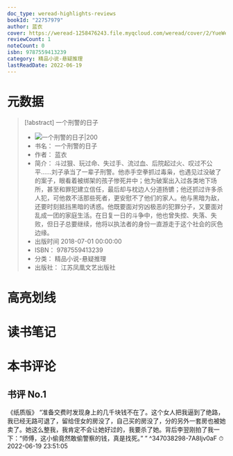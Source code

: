 ```yaml
---
doc_type: weread-highlights-reviews
bookId: "22757979"
author: 蓝衣
cover: https://weread-1258476243.file.myqcloud.com/weread/cover/2/YueWen_22757979/t7_YueWen_22757979.jpg
reviewCount: 1
noteCount: 0
isbn: 9787559413239
category: 精品小说-悬疑推理
lastReadDate: 2022-06-19
---
```

# 元数据
> [!abstract] 一个刑警的日子
> - ![ 一个刑警的日子|200](https://weread-1258476243.file.myqcloud.com/weread/cover/2/YueWen_22757979/t7_YueWen_22757979.jpg)
> - 书名： 一个刑警的日子
> - 作者： 蓝衣
> - 简介： 斗过狠、玩过命、失过手、流过血、后院起过火、叹过不公平……刘子承当了一辈子刑警。他赤手空拳抓过毒枭，也遇见过没破了的案子，眼看着被绑架的孩子惨死井中；他为破案出入过各类地下场所，甚至和罪犯建立信任，最后却与枕边人分道扬镳；他还抓过许多杀人犯，可他救不活那些死者，更安慰不了他们的家人。他与黑暗为敌，还要时刻抵挡黑暗的诱惑。他既要面对穷凶极恶的犯罪分子，又要面对乱成一团的家庭生活。在日复一日的斗争中，他也曾失控、失落、失败，但日子总要继续，他将以执法者的身份一直游走于这个社会的灰色边缘。  
> - 出版时间 2018-07-01 00:00:00
> - ISBN： 9787559413239
> - 分类： 精品小说-悬疑推理
> - 出版社： 江苏凤凰文艺出版社

# 高亮划线

# 读书笔记

# 本书评论

## 书评 No.1 
《纸质版》
“准备交费时发现身上的几千块钱不在了。这个女人把我逼到了绝路，我已经无路可退了，留给侄女的房没了，自己买的房没了，分的另外一套房也被她卖了。她这么整我，我肯定不会让她好过的，我要杀了她。背后李翌刚拍了我一下：“师傅，这小偷竟然敢偷警察的钱，真是找死。”
” ^347038298-7A8Ijv0aF
⏱ 2022-06-19 23:51:05
